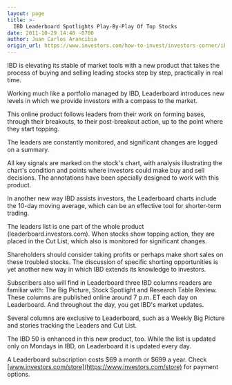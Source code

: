 ```yaml
---
layout: page
title: >-
  IBD Leaderboard Spotlights Play-By-Play Of Top Stocks
date: 2011-10-29 14:40 -0700
author: Juan Carlos Arancibia
origin_url: https://www.investors.com/how-to-invest/investors-corner/ibd-leaderboard-spotlights-play-by-play-of-top-stocks/
---
```


IBD is elevating its stable of market tools with a new product that takes the process of buying and selling leading stocks step by step, practically in real time.

Working much like a portfolio managed by IBD, Leaderboard introduces new levels in which we provide investors with a compass to the market.

This online product follows leaders from their work on forming bases, through their breakouts, to their post-breakout action, up to the point where they start topping.

The leaders are constantly monitored, and significant changes are logged on a summary.

All key signals are marked on the stock's chart, with analysis illustrating the chart's condition and points where investors could make buy and sell decisions. The annotations have been specially designed to work with this product.

In another new way IBD assists investors, the Leaderboard charts include the 10-day moving average, which can be an effective tool for shorter-term trading.

The leaders list is one part of the whole product (leaderboard.investors.com). When stocks show topping action, they are placed in the Cut List, which also is monitored for significant changes.

Shareholders should consider taking profits or perhaps make short sales on these troubled stocks. The discussion of specific shorting opportunities is yet another new way in which IBD extends its knowledge to investors.

Subscribers also will find in Leaderboard three IBD columns readers are familiar with: The Big Picture, Stock Spotlight and Research Table Review. These columns are published online around 7 p.m. ET each day on Leaderboard. And throughout the day, you get IBD's market updates.

Several columns are exclusive to Leaderboard, such as a Weekly Big Picture and stories tracking the Leaders and Cut List.

The IBD 50 is enhanced in this new product, too. While the list is updated only on Mondays in IBD, on Leaderboard it is updated every day.

A Leaderboard subscription costs \$69 a month or \$699 a year. Check [www.investors.com/store](https://www.investors.com/store) for payment options.
